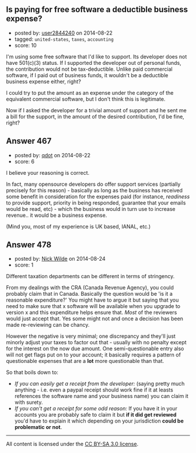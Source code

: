 ## Is paying for free software a deductible business expense?

- posted by: [user2844240](https://stackexchange.com/users/3388883/user2844240) on 2014-08-22
- tagged: `united-states`, `taxes`, `accounting`
- score: 10

<p>I'm using some free software that I'd like to support.  Its developer does not have 501(c)(3) status.  If I supported the developer out of personal funds, the contribution would not be tax-deductible.  Unlike paid commercial software, if I paid out of business funds, it wouldn't be a deductible business expense either, right?</p>

<p>I could try to put the amount as an expense under the category of the equivalent commercial software, but I don't think this is legitimate.</p>

<p>Now if I asked the developer for a trivial amount of support and he sent me a bill for the support, in the amount of the desired contribution, I'd be fine, right?</p>



## Answer 467

- posted by: [qdot](https://stackexchange.com/users/176688/qdot) on 2014-08-22
- score: 6

<p>I believe your reasoning is correct. </p>

<p>In fact, many opensource developers do offer support services (partially precisely for this reason) - basically as long as the business has received some benefit in consideration for the expenses paid (for instance, <em>readiness</em> to provide support, priority in being responded, guarantee that your emails would be read, etc) - which the business would in turn use to increase revenue.. it would be a business expense.</p>

<p>(Mind you, most of my experience is UK based, IANAL, etc.) </p>



## Answer 478

- posted by: [Nick Wilde](https://stackexchange.com/users/454046/nick-wilde) on 2014-08-24
- score: 1

<p>Different taxation departments can be different in terms of stringency.</p>

<p>From my dealings with the CRA (Canada Revenue Agency), you could probably claim that in Canada. Basically the question would be 'is it a reasonable expenditure?' You might have to argue it but saying that you need to make sure that x software will be available when you upgrade to version x and this expenditure helps ensure that. <em>Most</em> of the reviewers would just accept that. Yes some might not and once a decision has been made re-reviewing can be chancy. </p>

<p>However the negative is very minimal; one discrepancy and they'll just minorly adjust your taxes to factor out that - usually with no penalty except for the interest on the now due amount. One semi-questionable entry also will not get flags put on to your account; it basically requires a pattern of questionable expenses that are a <strong>lot</strong> more questionable than that.</p>

<p>So that boils down to:</p>

<ul>
<li><em>If you can easily get a receipt from the developer:</em> (saying pretty much anything - i.e. even a paypal receipt should work fine if it at leasts references the software name and your business name) you can claim it with surety. </li>
<li><em>If you can't get a receipt for some odd reason:</em> If you have it in your accounts you are probably safe to claim it but <strong>if it did get reviewed</strong> you'd have to explain it which depending on your jurisdiction <strong>could be problematic or not</strong>.</li>
</ul>




---

All content is licensed under the [CC BY-SA 3.0 license](https://creativecommons.org/licenses/by-sa/3.0/).
